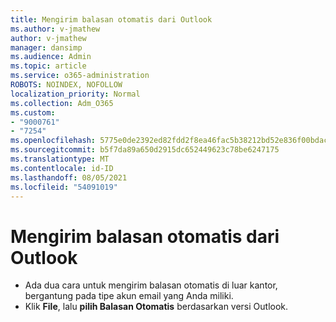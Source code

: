 ```yaml
---
title: Mengirim balasan otomatis dari Outlook
ms.author: v-jmathew
author: v-jmathew
manager: dansimp
ms.audience: Admin
ms.topic: article
ms.service: o365-administration
ROBOTS: NOINDEX, NOFOLLOW
localization_priority: Normal
ms.collection: Adm_O365
ms.custom:
- "9000761"
- "7254"
ms.openlocfilehash: 5775e0de2392ed82fdd2f8ea46fac5b38212bd52e836f00bdac68b24e31639ba
ms.sourcegitcommit: b5f7da89a650d2915dc652449623c78be6247175
ms.translationtype: MT
ms.contentlocale: id-ID
ms.lasthandoff: 08/05/2021
ms.locfileid: "54091019"
---
```

# <a name="sending-automatic-replies-from-outlook"></a>Mengirim balasan otomatis dari Outlook

- Ada dua cara untuk mengirim balasan otomatis di luar kantor, bergantung pada tipe akun email yang Anda miliki.
- Klik **File**, lalu **pilih Balasan Otomatis** berdasarkan versi Outlook.
